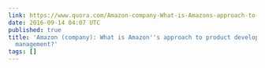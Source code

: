 ```yaml
---
link: https://www.quora.com/Amazon-company-What-is-Amazons-approach-to-product-development-and-product-management
date: 2016-09-14 04:07 UTC
published: true
title: 'Amazon (company): What is Amazon''s approach to product development and product
  management?'
tags: []
---
```



